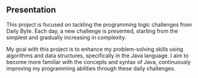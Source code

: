## Presentation

This project is focused on tackling the programming logic challenges from Daily Byte. Each day, a new challenge is presented, starting from the simplest and gradually increasing in complexity.

My goal with this project is to enhance my problem-solving skills using algorithms and data structures, specifically in the Java language. I aim to become more familiar with the concepts and syntax of Java, continuously improving my programming abilities through these daily challenges.